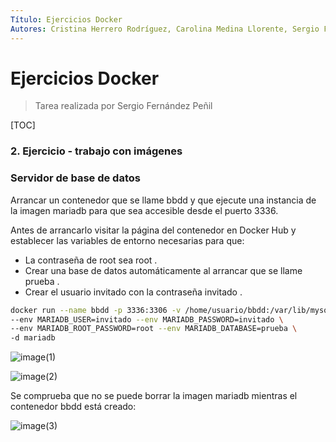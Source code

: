 ```yaml
---
Título: Ejercicios Docker
Autores: Cristina Herrero Rodríguez, Carolina Medina Llorente, Sergio Fernández Peñil
---
```


# Ejercicios Docker

> Tarea realizada por  Sergio Fernández Peñil

[TOC]





### 2. Ejercicio - trabajo con imágenes 

### Servidor de base de datos

Arrancar un contenedor que se llame bbdd y que ejecute una instancia de la imagen mariadb para que sea accesible desde el puerto 3336. 

Antes de arrancarlo visitar la página del contenedor en Docker Hub y establecer las variables de entorno necesarias para que: 

- La contraseña de root sea root . 
- Crear una base de datos automáticamente al arrancar que se llame prueba . 
- Crear el usuario invitado con la contraseña invitado .

```bash
docker run --name bbdd -p 3336:3306 -v /home/usuario/bbdd:/var/lib/mysql \
--env MARIADB_USER=invitado --env MARIADB_PASSWORD=invitado \
--env MARIADB_ROOT_PASSWORD=root --env MARIADB_DATABASE=prueba \
-d mariadb
```

![image(1)](Ejercicio%20trabajo%20con%20imagenes.assets/image(1).png)

![image(2)](Ejercicio%20trabajo%20con%20imagenes.assets/image(2).png)





Se comprueba que no se puede borrar la imagen mariadb mientras el contenedor bbdd está creado:

![image(3)](Ejercicio%20trabajo%20con%20imagenes.assets/image(3).png)
